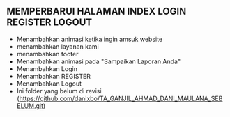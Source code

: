 ## MEMPERBARUI HALAMAN INDEX LOGIN REGISTER LOGOUT 
- Menambahkan animasi ketika ingin amsuk website
- menambahkan layanan kami
- menambahkan footer
- Menambahkan animasi pada "Sampaikan Laporan Anda"
- Menambahkan Login 
- Menambahkan REGISTER
- Menambahkan Logout
- Ini folder yang belum di revisi (https://github.com/danixbo/TA_GANJIL_AHMAD_DANI_MAULANA_SEBELUM.git)
